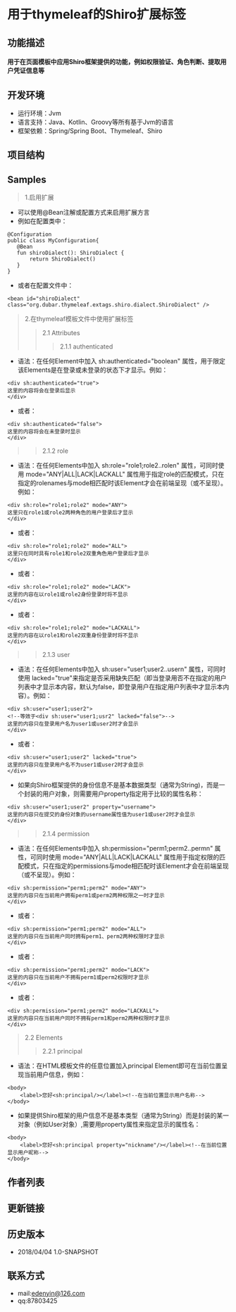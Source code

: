 # 用于thymeleaf的Shiro扩展标签
## 功能描述
#### 用于在页面模板中应用Shiro框架提供的功能，例如权限验证、角色判断、提取用户凭证信息等
## 开发环境 
* 运行环境：Jvm
* 语言支持：Java、Kotlin、Groovy等所有基于Jvm的语言
* 框架依赖：Spring/Spring Boot、Thymeleaf、Shiro
## 项目结构

## Samples
> 1.启用扩展
* 可以使用@Bean注解或配置方式来启用扩展方言
* 例如在配置类中：
````
@Configuration
public class MyConfiguration{
   @Bean
   fun shiroDialect(): ShiroDialect {
       return ShiroDialect()
   }
}
````
* 或者在配置文件中：
````
<bean id="shiroDialect" class="org.dubar.thymeleaf.extags.shiro.dialect.ShiroDialect" />
````
> 2.在thymeleaf模板文件中使用扩展标签
>> 2.1 Attributes
>>> 2.1.1 authenticated
*  语法：在任何Element中加入 sh:authenticated="boolean" 属性，用于限定该Elements是在登录或未登录的状态下才显示。例如：
````
<div sh:authenticated="true">
这里的内容将会在登录后显示
</div>
````
* 或者：
````
<div sh:authenticated="false">
这里的内容将会在未登录时显示
</div>
````
>> 2.1.2 role
*  语法：在任何Elements中加入 sh:role="role1;role2..rolen" 属性，可同时使用 mode="ANY|ALL|LACK|LACKALL" 属性用于指定role的匹配模式，只在指定的rolenames与mode相匹配时该Element才会在前端呈现（或不呈现）。例如：
````
<div sh:role="role1;role2" mode="ANY">
这里只在role1或role2两种角色的用户登录后才显示
</div>
````
*  或者：
````
<div sh:role="role1;role2" mode="ALL">
这里只在同时具有role1和role2双重角色用户登录后才显示
</div>
````
* 或者：
````
<div sh:role="role1;role2" mode="LACK">
这里的内容在以role1或role2身份登录时将不显示
</div>
````
* 或者：
````
<div sh:role="role1;role2" mode="LACKALL">
这里的内容在以role1和role2双重身份登录时将不显示
</div>
````
>> 2.1.3 user
*  语法：在任何Elements中加入 sh:user="user1;user2..usern" 属性，可同时使用 lacked="true"来指定是否采用缺失匹配（即当登录用否不在指定的用户列表中才显示本内容，默认为false，即登录用户在指定用户列表中才显示本内容）。例如：
````
<div sh:user="user1;user2">
<!--等效于<div sh:user="user1;usr2" lacked="false">-->
这里的内容只在登录用户名为user1或user2时才会显示
</div>
````
* 或者：
````
<div sh:user="user1;user2" lacked="true">
这里的内容只在登录用户名不为user1或user2时才会显示
</div>
````
* 如果向Shiro框架提供的身份信息不是基本数据类型（通常为String)，而是一个封装的用户对象，则需要用户property指定用于比较的属性名称：
````
<div sh:user="user1;user2" property="username">
这里的内容只在提交的身份对象的username属性值为user1或user2时才会显示
</div>
````
>> 2.1.4 permission
*  语法：在任何Elements中加入 sh:permission="perm1;perm2..permn" 属性，可同时使用 mode="ANY|ALL|LACK|LACKALL" 属性用于指定权限的匹配模式，只在指定的permissions与mode相匹配时该Element才会在前端呈现（或不呈现）。例如：
````
<div sh:permission="perm1;perm2" mode="ANY">
这里的内容只在当前用户拥有perm1或perm2两种权限之一时才显示
</div>
````
* 或者：
````
<div sh:permission="perm1;perm2" mode="ALL">
这里的内容只在当前用户同时拥有perm1、perm2两种权限时才显示
</div>
````
* 或者：
````
<div sh:permission="perm1;perm2" mode="LACK">
这里的内容只在当前用户不拥有perm1或perm2权限时才显示
</div>
````
* 或者：
````
<div sh:permission="perm1;perm2" mode="LACKALL">
这里的内容只在当前用户同时不拥有perm1和perm2两种权限时才显示
</div>
````
> 2.2 Elements
>> 2.2.1 principal
* 语法：在HTML模板文件的任意位置加入principal Element即可在当前位置呈现当前用户信息，例如：
````
<body>
    <label>您好<sh:principal/></label><!--在当前位置显示用户名称-->
</body>
````
* 如果提供Shiro框架的用户信息不是基本类型（通常为String）而是封装的某一对象（例如User对象）,需要用property属性来指定显示的属性名：
```
<body>
    <label>您好<sh:principal property="nickname"/></label><!--在当前位置显示用户昵称-->
</body>
```
## 作者列表
## 更新链接
## 历史版本
* 2018/04/04 1.0-SNAPSHOT
## 联系方式
* mail:edenyin@126.com
* qq:87803425